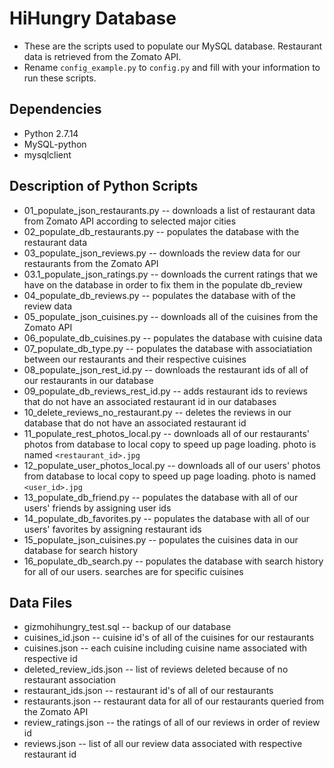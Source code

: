 # HiHungry Database
- These are the scripts used to populate our MySQL database. Restaurant data is retrieved from the Zomato API.
- Rename `config_example.py` to `config.py` and fill with your information to run these scripts.

## Dependencies
- Python 2.7.14
- MySQL-python
- mysqlclient

## Description of Python Scripts
- 01_populate_json_restaurants.py -- downloads a list of restaurant data from Zomato API according to selected major cities
- 02_populate_db_restaurants.py -- populates the database with the restaurant data
- 03_populate_json_reviews.py -- downloads the review data for our restaurants from the Zomato API
- 03.1_populate_json_ratings.py -- downloads the current ratings that we have on the database in order to fix them in the populate db_review
- 04_populate_db_reviews.py -- populates the database with of the review data
- 05_populate_json_cuisines.py -- downloads all of the cuisines from the Zomato API
- 06_populate_db_cuisines.py -- populates the database with cuisine data
- 07_populate_db_type.py -- populates the database with associatiation between our restaurants and their respective cuisines
- 08_populate_json_rest_id.py -- downloads the restaurant ids of all of our restaurants in our database
- 09_populate_db_reviews_rest_id.py -- adds restaurant ids to reviews that do not have an associated restaurant id in our databases
- 10_delete_reviews_no_restaurant.py -- deletes the reviews in our database that do not have an associated restaurant id
- 11_populate_rest_photos_local.py -- downloads all of our restaurants' photos from database to local copy to speed up page loading. photo is named `<restaurant_id>.jpg`
- 12_populate_user_photos_local.py -- downloads all of our users' photos from database to local copy to speed up page loading. photo is named `<user_id>.jpg`
- 13_populate_db_friend.py -- populates the database with all of our users' friends by assigning user ids
- 14_populate_db_favorites.py -- populates the database with all of our users' favorites by assigning restaurant ids
- 15_populate_json_cuisines.py -- populates the cuisines data in our database for search history
- 16_populate_db_search.py -- populates the database with search history for all of our users. searches are for specific cuisines

## Data Files
- gizmohihungry_test.sql -- backup of our database
- cuisines_id.json -- cuisine id's of all of the cuisines for our restaurants
- cuisines.json -- each cuisine including cuisine name associated with respective id
- deleted_review_ids.json -- list of reviews deleted because of no restaurant association
- restaurant_ids.json -- restaurant id's of all of our restaurants
- restaurants.json -- restaurant data for all of our restaurants queried from the Zomato API
- review_ratings.json -- the ratings of all of our reviews in order of review id
- reviews.json -- list of all our review data associated with respective restaurant id
